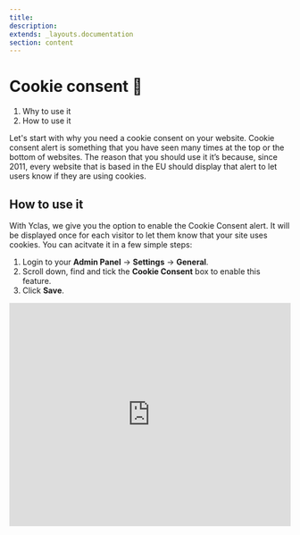 ```yaml
---
title:
description:
extends: _layouts.documentation
section: content
---
```


# Cookie consent 🍪

1. Why to use it
2. How to use it

Let's start with why you need a cookie consent on your website.
Cookie consent alert is something that you have seen many times at the top or the bottom of websites. 
The reason that you should use it it’s because, since 2011, every website that is based in the EU should display that alert to let users know if they are using cookies.

## How to use it

With Yclas, we give you the option to enable the Cookie Consent alert. It will be displayed once for each visitor to let them know that your site uses cookies. 
You can acitvate it in a few simple steps:
1.  Login to your **Admin Panel** ->  **Settings**  ->  **General**.
2.  Scroll down, find and tick the  **Cookie Consent** box to enable this feature.
3.  Click  **Save**.


<iframe width="100%" height="400px" src="https://www.youtube.com/embed/bpMZmogGdW8" title="Yclas video" frameborder="0" allow="accelerometer; autoplay; clipboard-write; encrypted-media; gyroscope; picture-in-picture" allowfullscreen></iframe>
 
